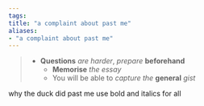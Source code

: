 ```yaml
---
tags: 
title: "a complaint about past me"
aliases:
- "a complaint about past me"
---
```


> - **Questions** *are harder*, *prepare* **beforehand**
> 	- **Memorise** *the essay*
> 	- You will be able to *capture the* **general** *gist*

why the duck did past me use bold and italics for all 